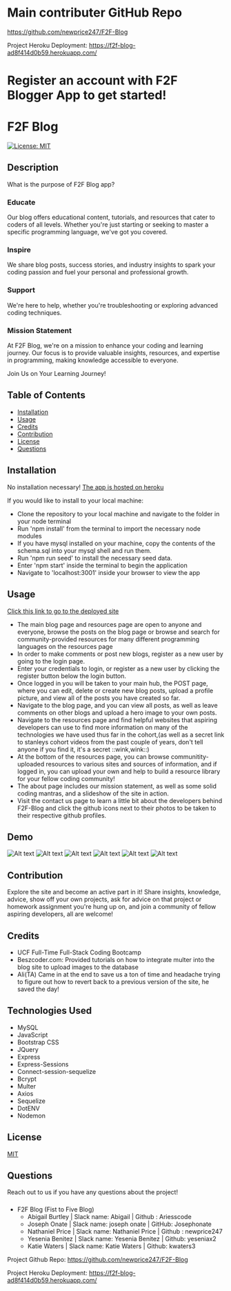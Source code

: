 
# Main contributer GitHub Repo
https://github.com/newprice247/F2F-Blog

Project Heroku Deployment:  https://f2f-blog-ad8f414d0b59.herokuapp.com/

#  Register an account with F2F Blogger App to get started!


# F2F Blog
  [![License: MIT](https://img.shields.io/badge/License-MIT-yellow.svg)](https://opensource.org/licenses/MIT)
## Description

  What is the purpose of F2F Blog app?

### Educate
Our blog offers educational content, tutorials, and resources that cater to coders of all levels. Whether you're just starting or seeking to master a specific programming language, we've got you covered.

### Inspire
We share blog posts, success stories, and industry insights to spark your coding passion and fuel your personal and professional growth.

### Support
We're here to help, whether you're troubleshooting or exploring advanced coding techniques.

### Mission Statement
At F2F Blog, we're on a mission to enhance your coding and learning journey. Our focus is to provide valuable insights, resources, and expertise in programming, making knowledge accessible to everyone.


Join Us on Your Learning Journey!

  ## Table of Contents 
  
  - [Installation](#installation)
  - [Usage](#usage)
  - [Credits](#credits) 
  - [Contribution](#contribution)
  - [License](#license)
  - [Questions](#questions)
  
  ## Installation
  No installation necessary! [The app is hosted on heroku](https://f2f-blog-ad8f414d0b59.herokuapp.com/)
  
  If you would like to install to your local machine:
  * Clone the repository to your local machine and navigate to the folder in your node terminal
  * Run 'npm install' from the terminal to import the necessary node modules
  * If you have mysql installed on your machine, copy the contents of the schema.sql into your mysql shell and run them.
  * Run 'npm run seed' to install the necessary seed data.
  * Enter 'npm start' inside the terminal to begin the application
  * Navigate to 'localhost:3001' inside your browser to view the app

  ## Usage
  [Click this link to go to the deployed site](https://f2f-blog-ad8f414d0b59.herokuapp.com/)

  * The main blog page and resources page are open to anyone and everyone, browse the posts on the blog page or browse and search for community-provided resources for many different programming languages on the resources page
  * In order to make comments or post new blogs, register as a new user by going to the login page.
  * Enter your credentials to login, or register as a new user by clicking the register button below the login button.
  * Once logged in you will be taken to your main hub, the POST page, where you can edit, delete or create new blog posts, upload a profile picture, and view all of the posts you have created so far.
  * Navigate to the blog page, and you can view all posts, as well as leave comments on other blogs and upload a hero image to your own posts.
  * Navigate to the resources page and find helpful websites that aspiring developers can use to find more information on many of the technologies we have used thus far in the cohort,(as well as a secret link to stanleys cohort videos from the past couple of years, don't tell anyone if you find it, it's a secret ::wink,wink::)
  * At the bottom of the resources page, you can browse communitity-uploaded resources to various sites and sources of information, and if logged in, you can upload your own and help to build a resource library for your fellow coding community!
  * The about page includes our mission statement, as well as some solid coding mantras, and a slideshow of the site in action.
  * Visit the contact us page to learn a little bit about the developers behind F2F-Blog and click the github icons next to their photos to be taken to their respective github profiles.

  ## Demo

  
![Alt text](<Screenshot 2023-10-17 143131.png>)
![Alt text](<Screenshot 2023-10-17 143011.png>)
![Alt text](crud.png)
![Alt text](<Screenshot 2023-10-17 143034.png>)
![Alt text](<Screenshot 2023-10-17 143056.png>)
![Alt text](<Screenshot 2023-10-17 143111.png>)


  ## Contribution

  Explore the site and become an active part in it! Share insights, knowledge, advice, show off your own projects, ask for advice on that project or homework assignment you're hung up on, and join a community of fellow aspiring developers, all are welcome!

  ## Credits

  * UCF Full-Time Full-Stack Coding Bootcamp
  * Beszcoder.com: Provided tutorials on how to integrate multer into the blog site to upload images to the database
  * Ali(TA) Came in at the end to save us a ton of time and headache trying to figure out how to revert back to a previous version of the site, he saved the day!
  
  ## Technologies Used

  * MySQL
  * JavaScript
  * Bootstrap CSS
  * JQuery
  * Express
  * Express-Sessions
  * Connect-session-sequelize
  * Bcrypt
  * Multer
  * Axios
  * Sequelize
  * DotENV
  * Nodemon

  ## License

  [MIT](https://opensource.org/licenses/MIT)

  ## Questions
  
  Reach out to us if you have any questions about the project!
  
###
  * F2F Blog (Fist to Five Blog)
    * Abigail Burtley | Slack name: Abigail | Github : Ariesscode
    * Joseph Onate | Slack name: joseph onate | GitHub: Josephonate
    * Nathaniel Price | Slack name: Nathaniel Price | Github : newprice247
    * Yesenia Benitez | Slack name: Yesenia Benitez | Github: yeseniax2
    * Katie Waters | Slack name: Katie Waters | Github: kwaters3

Project Github Repo:  https://github.com/newprice247/F2F-Blog

Project Heroku Deployment:  https://f2f-blog-ad8f414d0b59.herokuapp.com/
